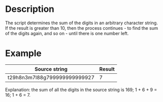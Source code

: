 # Description
The script determines the sum of the digits in an arbitrary character string. If the result is greater than 10, then the process continues - to find the sum of the digits again, and so on - until there is one number left.
# Example
| Source string | Result |
|---|---|
| t29h8n3m7l88g799999999999927 | 7 |

Explanation: the sum of all the digits in the source string is 169; 1 + 6 + 9 = 16; 1 + 6 = 7.